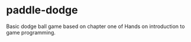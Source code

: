 # paddle-dodge
Basic dodge ball game based on chapter one of Hands on introduction to game programming.  
